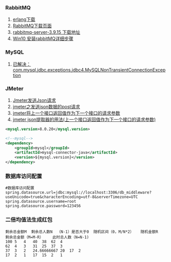 ### RabbitMQ
1. [erlang下载](https://github.com/erlang/otp/releases/tag/OTP-24.3.3)
2. [RabbitMQ下载页面](https://www.rabbitmq.com/install-windows.html)
3. [rabbitmq-server-3.9.15 下载地址](https://github.com/rabbitmq/rabbitmq-server/releases/download/v3.9.15/rabbitmq-server-3.9.15.exe)
4. [Win10 安装rabbitMQ详细步骤](https://blog.csdn.net/qq_39915083/article/details/107034747)



### MySQL


1. [已解决：com.mysql.jdbc.exceptions.jdbc4.MySQLNonTransientConnectionException](https://blog.csdn.net/ray2580/article/details/106863659)


### JMeter
1. [Jmeter发送Json请求](https://www.cnblogs.com/testway/p/9448851.html)
2. [jmeter之发送json数据的post请求](https://www.jianshu.com/p/20fac18f478f)
3. [jmeter将上一个接口返回值作为下一个接口的请求参数](https://blog.csdn.net/steven_ing/article/details/119890198)
4. [jmeter json提取器的用法(上一个接口返回值作为下一个接口的请求参数)](https://blog.csdn.net/qq_20737561/article/details/122146747)





```xml
<mysql.version>8.0.20</mysql.version>

<!--mysql-->
<dependency>
    <groupId>mysql</groupId>
    <artifactId>mysql-connector-java</artifactId>
    <version>${mysql.version}</version>
</dependency>

```

### 数据库访问配置

```properties
#数据库访问配置
spring.datasource.url=jdbc:mysql://localhost:3306/db_middleware?useUnicode=true&characterEncoding=utf-8&serverTimezone=UTC
spring.datasource.username=root
spring.datasource.password=123456
```




### 二倍均值法生成红包

```
剩余总金额M	剩余总人数N	（N-1）是否大于0	随机区间（0，M/N*2）	随机金额R	剩余总金额（M=M-R）	此时总人数（N=N-1)
100	5	4	40	38	62	4
62	4	3	31	25	37	3
37	3	2	24.66666667	20	17	2
17	2	1	17	15	2	1

```
